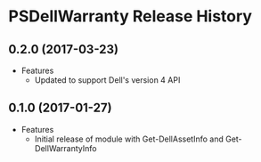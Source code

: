 # PSDellWarranty Release History

## 0.2.0 (2017-03-23)
  - Features
    - Updated to support Dell's version 4 API

## 0.1.0 (2017-01-27)
  - Features
    - Initial release of module with Get-DellAssetInfo and Get-DellWarrantyInfo
